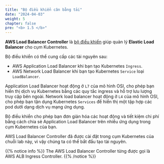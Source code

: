 ```yaml
---
title: "Bộ điều khiển cân bằng tải"
date: "2024-04-03"
weight: 5
chapter: false
pre: "<b> 1.5 </b>"
---
```


**AWS Load Balancer Controller** là [bộ điều khiển](https://kubernetes.io/docs/concepts/architecture/controller/) giúp quản lý **Elastic Load Balancer** cho cụm Kubernetes.

Bộ điều khiển có thể cung cấp các tài nguyên sau:

- AWS Application Load Balancer khi bạn tạo Kubernetes `Ingress`.
- AWS Network Load Balancer khi bạn tạo Kubernetes `Service` loại `LoadBalancer`.

Application Load Balancer hoạt động ở `L7` của mô hình OSI, cho phép bạn hiển thị dịch vụ Kubernetes bằng các quy tắc ingress và hỗ trợ lưu lượng truy cập bên ngoài. Network load balancer hoạt động ở `L4` của mô hình OSI, cho phép bạn tận dụng Kubernetes `Services` để hiển thị một tập hợp các pod dưới dạng dịch vụ mạng ứng dụng.

Bộ điều khiển cho phép bạn đơn giản hóa các hoạt động và tiết kiệm chi phí bằng cách chia sẻ Application Load Balancer trên nhiều ứng dụng trong cụm Kubernetes của bạn.

AWS Load Balancer Controller đã được cài đặt trong cụm Kubernetes của chuỗi lab này, vì vậy chúng ta có thể bắt đầu tạo tài nguyên.

{{% notice info %}}
The AWS Load Balancer Controller từng được gọi là AWS ALB Ingress Controller.
{{% /notice %}}